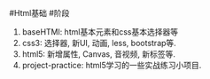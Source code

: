 #Html基础
#阶段
1. baseHTMl: html基本元素和css基本选择器等
2. css3: 选择器, 新UI, 动画, less, bootstrap等.
3. html5: 新增属性, Canvas, 音视频, 新标签等. 
4. project-practice: html5学习的一些实战练习小项目. 

